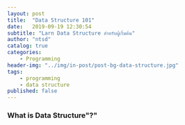 ```yaml
---
layout: post
title:  "Data Structure 101"
date:   2019-09-19 12:30:54
subtitle: "Larn Data Structure สำหรับผู้เริ่มต้น"
author: "ntsd"
catalog: true
categories:
    - Programming
header-img: "../img/in-post/post-bg-data-structure.jpg"
tags:
    - programming
    - data structure
published: false
---
```


### What is Data Structure"?"


